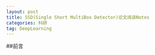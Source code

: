 ```yaml
---
layout: post
title: SSD(Single Short MultiBox Detector)论文阅读Notes
categories: 科研
tag: DeepLearning 
---
```






##前言


